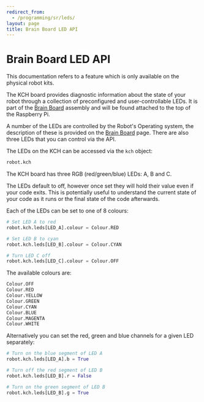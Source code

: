 ```yaml
---
redirect_from:
  - /programming/sr/leds/
layout: page
title: Brain Board LED API
---
```


Brain Board LED API
===================

<div class="info">
  This documentation refers to a feature which is only available on the physical robot kits.
</div>

The KCH board provides diagnostic information about the state of your robot through a collection of preconfigured and user-controllable LEDs.
It is part of the [Brain Board](/docs/kit/brain_board) assembly and will be found attached to the top of the Raspberry Pi.

A number of the LEDs are controlled by the Robot's Operating system, the description of these is provided on the [Brain Board](/docs/kit/brain_board) page.
There are also three LEDs that you can control via the API.

The LEDs on the KCH can be accessed via the `kch` object:

~~~~~ python
robot.kch
~~~~~

The KCH board has three RGB (red/green/blue) LEDs: A, B and C.

The LEDs default to off, however once set they will hold their value even if your code exits.
This is potentially useful to understand the current state of your code as it runs or the final state of the code afterwards.

Each of the LEDs can be set to one of 8 colours:

~~~~~ python
# Set LED A to red
robot.kch.leds[LED_A].colour = Colour.RED

# Set LED B to cyan
robot.kch.leds[LED_B].colour = Colour.CYAN

# Turn LED C off
robot.kch.leds[LED_C].colour = Colour.OFF
~~~~~

The available colours are:

~~~~~ python
Colour.OFF
Colour.RED
Colour.YELLOW
Colour.GREEN
Colour.CYAN
Colour.BLUE
Colour.MAGENTA
Colour.WHITE
~~~~~

Alternatively you can set the red, green and blue channels for a given LED separately:

~~~~~ python
# Turn on the blue segment of LED A
robot.kch.leds[LED_A].b = True

# Turn off the red segment of LED B
robot.kch.leds[LED_B].r = False

# Turn on the green segment of LED B
robot.kch.leds[LED_B].g = True
~~~~~
